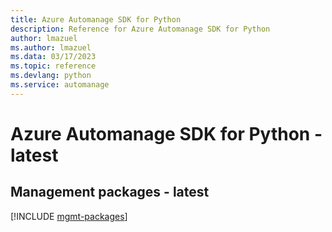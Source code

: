 ```yaml
---
title: Azure Automanage SDK for Python
description: Reference for Azure Automanage SDK for Python
author: lmazuel
ms.author: lmazuel
ms.data: 03/17/2023
ms.topic: reference
ms.devlang: python
ms.service: automanage
---
```

# Azure Automanage SDK for Python - latest

## Management packages - latest
[!INCLUDE [mgmt-packages](automanage-mgmt-index.md)]